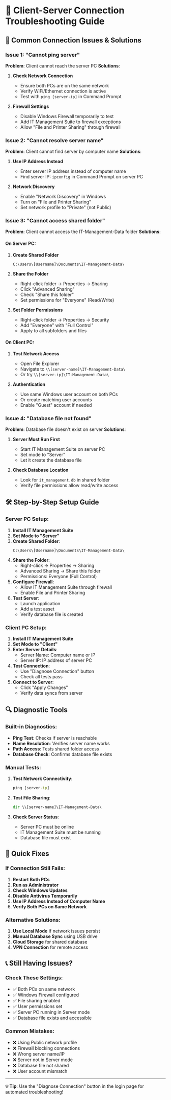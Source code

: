 # 🔧 Client-Server Connection Troubleshooting Guide

## 🚨 **Common Connection Issues & Solutions**

### **Issue 1: "Cannot ping server"**
**Problem**: Client cannot reach the server PC
**Solutions**:
1. **Check Network Connection**
   - Ensure both PCs are on the same network
   - Verify WiFi/Ethernet connection is active
   - Test with `ping [server-ip]` in Command Prompt

2. **Firewall Settings**
   - Disable Windows Firewall temporarily to test
   - Add IT Management Suite to firewall exceptions
   - Allow "File and Printer Sharing" through firewall

### **Issue 2: "Cannot resolve server name"**
**Problem**: Client cannot find server by computer name
**Solutions**:
1. **Use IP Address Instead**
   - Enter server IP address instead of computer name
   - Find server IP: `ipconfig` in Command Prompt on server PC

2. **Network Discovery**
   - Enable "Network Discovery" in Windows
   - Turn on "File and Printer Sharing"
   - Set network profile to "Private" (not Public)

### **Issue 3: "Cannot access shared folder"**
**Problem**: Client cannot access the IT-Management-Data folder
**Solutions**:

#### **On Server PC:**
1. **Create Shared Folder**
   ```
   C:\Users\[Username]\Documents\IT-Management-Data\
   ```

2. **Share the Folder**
   - Right-click folder → Properties → Sharing
   - Click "Advanced Sharing"
   - Check "Share this folder"
   - Set permissions for "Everyone" (Read/Write)

3. **Set Folder Permissions**
   - Right-click folder → Properties → Security
   - Add "Everyone" with "Full Control"
   - Apply to all subfolders and files

#### **On Client PC:**
1. **Test Network Access**
   - Open File Explorer
   - Navigate to `\\[server-name]\IT-Management-Data\`
   - Or try `\\[server-ip]\IT-Management-Data\`

2. **Authentication**
   - Use same Windows user account on both PCs
   - Or create matching user accounts
   - Enable "Guest" account if needed

### **Issue 4: "Database file not found"**
**Problem**: Database file doesn't exist on server
**Solutions**:
1. **Server Must Run First**
   - Start IT Management Suite on server PC
   - Set mode to "Server" 
   - Let it create the database file

2. **Check Database Location**
   - Look for `it_management.db` in shared folder
   - Verify file permissions allow read/write access

## 🛠️ **Step-by-Step Setup Guide**

### **Server PC Setup:**
1. **Install IT Management Suite**
2. **Set Mode to "Server"**
3. **Create Shared Folder**:
   ```
   C:\Users\[Username]\Documents\IT-Management-Data\
   ```
4. **Share the Folder**:
   - Right-click → Properties → Sharing
   - Advanced Sharing → Share this folder
   - Permissions: Everyone (Full Control)
5. **Configure Firewall**:
   - Allow IT Management Suite through firewall
   - Enable File and Printer Sharing
6. **Test Server**:
   - Launch application
   - Add a test asset
   - Verify database file is created

### **Client PC Setup:**
1. **Install IT Management Suite**
2. **Set Mode to "Client"**
3. **Enter Server Details**:
   - Server Name: Computer name or IP
   - Server IP: IP address of server PC
4. **Test Connection**:
   - Use "Diagnose Connection" button
   - Check all tests pass
5. **Connect to Server**:
   - Click "Apply Changes"
   - Verify data syncs from server

## 🔍 **Diagnostic Tools**

### **Built-in Diagnostics:**
- **Ping Test**: Checks if server is reachable
- **Name Resolution**: Verifies server name works
- **Path Access**: Tests shared folder access
- **Database Check**: Confirms database file exists

### **Manual Tests:**
1. **Test Network Connectivity**:
   ```cmd
   ping [server-ip]
   ```

2. **Test File Sharing**:
   ```cmd
   dir \\[server-name]\IT-Management-Data\
   ```

3. **Check Server Status**:
   - Server PC must be online
   - IT Management Suite must be running
   - Database file must exist

## 🚀 **Quick Fixes**

### **If Connection Still Fails:**
1. **Restart Both PCs**
2. **Run as Administrator**
3. **Check Windows Updates**
4. **Disable Antivirus Temporarily**
5. **Use IP Address Instead of Computer Name**
6. **Verify Both PCs on Same Network**

### **Alternative Solutions:**
1. **Use Local Mode** if network issues persist
2. **Manual Database Sync** using USB drive
3. **Cloud Storage** for shared database
4. **VPN Connection** for remote access

## 📞 **Still Having Issues?**

### **Check These Settings:**
- ✅ Both PCs on same network
- ✅ Windows Firewall configured
- ✅ File sharing enabled
- ✅ User permissions set
- ✅ Server PC running in Server mode
- ✅ Database file exists and accessible

### **Common Mistakes:**
- ❌ Using Public network profile
- ❌ Firewall blocking connections
- ❌ Wrong server name/IP
- ❌ Server not in Server mode
- ❌ Database file not shared
- ❌ User account mismatch

---

**💡 Tip**: Use the "Diagnose Connection" button in the login page for automated troubleshooting!





